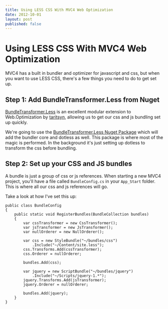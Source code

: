 ```yaml
---
title: Using LESS CSS With MVC4 Web Optimization
date: 2012-10-01
layout: post
published: false
---
```


# Using LESS CSS With MVC4 Web Optimization

MVC4 has a built in bundler and optimizer for javascript and css, but when you want to use LESS CSS, there's a few things you need to do to get set up.

## Step 1: Add BundleTransformer.Less from Nuget

[BundleTransformer.Less](http://bundletransformer.codeplex.com/wikipage?title=Bundle%20Transformer%201.6.2) is an excellent modular extension to Web.Optimization by [taritsyn](http://taritsyn.wordpress.com/), allowing us to get our css and js bundling set up quickly. 

We're going to use the [BundleTransformer.Less Nuget Package](http://nuget.org/packages/BundleTransformer.Less) which will add the bundler core and dotless as well. This package is where most of the magic is performed. In the background it's just setting up dotless to transform the css before bundling. 

## Step 2: Set up your CSS and JS bundles

A bundle is just a group of css or js references. When starting a new MVC4 project, you'll have a file called `BundleConfig.cs` in your `App_Start` folder. This is where all our css and js references will go.

Take a look at how I've set this up:

    public class BundleConfig
    {
        public static void RegisterBundles(BundleCollection bundles)
        {
            var cssTransformer = new CssTransformer();
            var jsTransformer = new JsTransformer();
            var nullOrderer = new NullOrderer();

            var css = new StyleBundle("~/bundles/css")
                .Include("~/Content/site.less");
            css.Transforms.Add(cssTransformer);
            css.Orderer = nullOrderer;

            bundles.Add(css);
            
            var jquery = new ScriptBundle("~/bundles/jquery")
                .Include("~/Scripts/jquery-1.*");
            jquery.Transforms.Add(jsTransformer);
            jquery.Orderer = nullOrderer;

            bundles.Add(jquery);
        }
    }
